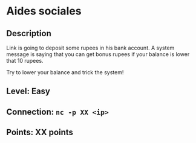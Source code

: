 # Aides sociales

## Description

Link is going to deposit some rupees in his bank account. A system message is saying that you can get bonus rupees if your balance is lower that 10 rupees.

Try to lower your balance and trick the system!

## Level: Easy

## Connection: `nc -p XX <ip>`

## Points: XX points
